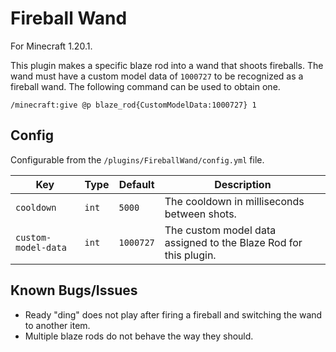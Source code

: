 # Fireball Wand

For Minecraft 1.20.1.

This plugin makes a specific blaze rod into a wand that shoots fireballs. The wand must have a custom model data
of `1000727` to be recognized as a fireball wand. The following command can be used to obtain one.

```
/minecraft:give @p blaze_rod{CustomModelData:1000727} 1
```

## Config

Configurable from the `/plugins/FireballWand/config.yml` file.

| Key                 | Type  | Default   | Description                                                      |
|---------------------|-------|-----------|------------------------------------------------------------------|
| `cooldown`          | `int` | `5000`    | The cooldown in milliseconds between shots.                      |           
| `custom-model-data` | `int` | `1000727` | The custom model data assigned to the Blaze Rod for this plugin. |

## Known Bugs/Issues

- Ready "ding" does not play after firing a fireball and switching the wand to another item.
- Multiple blaze rods do not behave the way they should.
